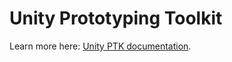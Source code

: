 # Unity Prototyping Toolkit

Learn more here: [Unity PTK documentation](https://ginogeorgiev.github.io/Unity-Prototyping-Toolkit/).
